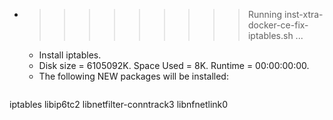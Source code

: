 * >>>>>>>>> Running inst-xtra-docker-ce-fix-iptables.sh ...
  * Install iptables.
  * Disk size = 6105092K. Space Used = 8K. Runtime = 00:00:00:00.
  * The following NEW packages will be installed:
  ```bash
iptables libip6tc2 libnetfilter-conntrack3 libnfnetlink0
  ```
